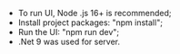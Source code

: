 - To run UI, Node .js 16+ is recommended;
- Install project packages: "npm install";
- Run the UI: "npm run dev";
- .Net 9 was used for server.
